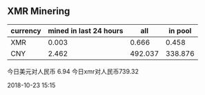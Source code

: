 ## XMR Minering

|currency|mined in last 24 hours|all|in pool|
|---|---|---|---|
|XMR|0.003|0.666|0.458|
|CNY|2.462|492.037|338.876|

今日美元对人民币 6.94	今日xmr对人民币739.32


2018-10-23 15:15